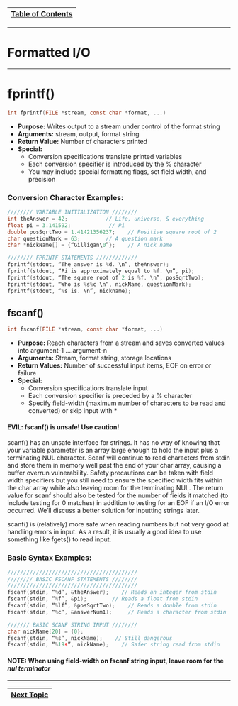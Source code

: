 |[Table of Contents](/00-Table-of-Contents.md)|
|---|

---

# Formatted I/O

---

# fprintf\(\)

```c
int fprintf(FILE *stream, const char *format, ...)
```

* **Purpose:** Writes output to a stream under control of the format string
* **Arguments:** stream, output, format string
* **Return Value:** Number of characters printed
* **Special:**
  * Conversion specifications translate printed variables
  * Each conversion specifier is introduced by the % character
  * You may include special formatting flags, set field width, and precision

### Conversion Character Examples:

```c
//////// VARIABLE INITIALIZATION ////////
int theAnswer = 42;            // Life, universe, & everything
float pi = 3.141592;            // Pi
double posSqrtTwo = 1.41421356237;    // Positive square root of 2
char questionMark = 63;        // A question mark
char *nickName[] = {“Gilligan\0”};    // A nick name

//////// FPRINTF STATEMENTS /////////////
fprintf(stdout, “The answer is %d. \n”, theAnswer);
fprintf(stdout, “Pi is approximately equal to %f. \n”, pi);
fprintf(stdout, “The square root of 2 is %f. \n”, posSqrtTwo);
fprintf(stdout, “Who is %s%c \n”, nickName, questionMark);
fprintf(stdout, “%s is. \n”, nickname);
```

## fscanf\(\)

```c
int fscanf(FILE *stream, const char *format, ...)
```

* **Purpose:** Reach characters from a stream and saves converted values into argument-1 ....argument-n
* **Arguments:** Stream, format string, storage locations
* **Return Values:** Number of successful input items, EOF on error or failure
* **Special:**
  * Conversion specifications translate input
  * Each conversion specifier is preceded by a % character
  * Specify field-width \(maximum number of characters to be read and converted\) or skip input with \*

#### EVIL: fscanf\(\) is unsafe! Use caution!

scanf\(\) has an unsafe interface for strings. It has no way of knowing that your variable parameter is an array large enough to hold the input plus a terminating NUL character. Scanf will continue to read characters from stdin and store them in memory well past the end of your char array, causing a buffer overrun vulnerability. Safety precautions can be taken with field width specifiers but you still need to ensure the specified width fits within the char array while also leaving room for the terminating NUL. The return value for scanf should also be tested for the number of fields it matched \(to include testing for 0 matches\) in addition to testing for an EOF if an I/O error occurred. We’ll discuss a better solution for inputting strings later.

scanf\(\) is \(relatively\) more safe when reading numbers but not very good at handling errors in input. As a result, it is usually a good idea to use something like fgets\(\) to read input.

### Basic Syntax Examples:

```c
/////////////////////////////////////////
//////// BASIC FSCANF STATEMENTS ////////
/////////////////////////////////////////
fscanf(stdin, “%d”, &theAnswer);    // Reads an integer from stdin
fscanf(stdin, “%f”, &pi);        // Reads a float from stdin
fscanf(stdin, “%lf”, &posSqrtTwo);    // Reads a double from stdin
fscanf(stdin, “%c”, &answerNum1);     // Reads a character from stdin

/////// BASIC SCANF STRING INPUT ////////
char nickName[20] = {0};
fscanf(stdin, “%s”, nickName);    // Still dangerous
fscanf(stdin, “%19s”, nickName);    // Safer string read from stdin
```

#### NOTE: When using field-width on fscanf string input, leave room for the *nul terminator*

---

|[Next Topic](/05_Operators_expressions/README.md)|
|---|
